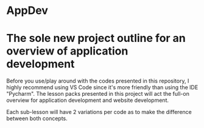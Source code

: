# AppDev

# The sole new project outline for an overview of application development

Before you use/play around with the codes presented in this repository, I highly recommend using VS Code since it's more friendly than using the IDE "Pycharm". The lesson packs presented in this project will act the full-on overview for application development and website development.

Each sub-lesson will have 2 variations per code as to make the difference between both concepts.
